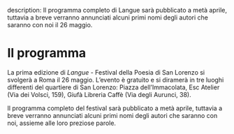 description: Il programma completo di Langue sarà pubblicato a metà aprile, tuttavia a breve verranno annunciati alcuni primi nomi degli autori che saranno con noi il 26 maggio.

<h1 class="main-title">Il programma</h1>

La prima edizione di *Langue* - Festival della Poesia di San Lorenzo si svolgerà a Roma il 26 maggio. L’evento è gratuito e si diramerà in tre luoghi differenti del quartiere di San Lorenzo: Piazza dell’Immacolata, Esc Atelier (Via dei Volsci, 159), Giufà Libreria Caffè (Via degli Aurunci, 38).

Il programma completo del festival sarà pubblicato a metà aprile, tuttavia a breve verranno annunciati alcuni primi nomi degli autori che saranno con noi, assieme alle loro preziose parole.
